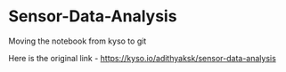 # Sensor-Data-Analysis

Moving the notebook from kyso to git

Here is the original link - https://kyso.io/adithyaksk/sensor-data-analysis 
